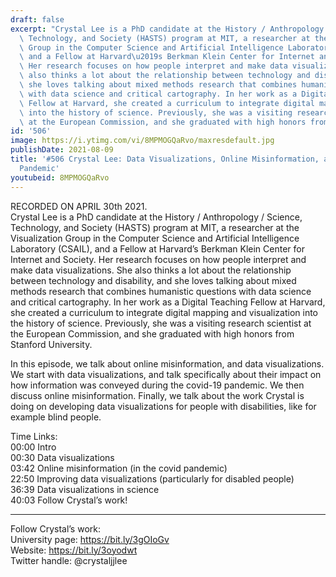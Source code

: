```yaml
---
draft: false
excerpt: "Crystal Lee is a PhD candidate at the History / Anthropology / Science,\
  \ Technology, and Society (HASTS) program at MIT, a researcher at the Visualization\
  \ Group in the Computer Science and Artificial Intelligence Laboratory (CSAIL),\
  \ and a Fellow at Harvard\u2019s Berkman Klein Center for Internet and Society.\
  \ Her research focuses on how people interpret and make data visualizations. She\
  \ also thinks a lot about the relationship between technology and disability, and\
  \ she loves talking about mixed methods research that combines humanistic questions\
  \ with data science and critical cartography. In her work as a Digital Teaching\
  \ Fellow at Harvard, she created a curriculum to integrate digital mapping and visualization\
  \ into the history of science. Previously, she was a visiting research scientist\
  \ at the European Commission, and she graduated with high honors from Stanford University."
id: '506'
image: https://i.ytimg.com/vi/8MPMOGQaRvo/maxresdefault.jpg
publishDate: 2021-08-09
title: '#506 Crystal Lee: Data Visualizations, Online Misinformation, and the Covid-19
  Pandemic'
youtubeid: 8MPMOGQaRvo
---
```

RECORDED ON APRIL 30th 2021.  
Crystal Lee is a PhD candidate at the History / Anthropology / Science, Technology, and Society (HASTS) program at MIT, a researcher at the Visualization Group in the Computer Science and Artificial Intelligence Laboratory (CSAIL), and a Fellow at Harvard’s Berkman Klein Center for Internet and Society. Her research focuses on how people interpret and make data visualizations. She also thinks a lot about the relationship between technology and disability, and she loves talking about mixed methods research that combines humanistic questions with data science and critical cartography. In her work as a Digital Teaching Fellow at Harvard, she created a curriculum to integrate digital mapping and visualization into the history of science. Previously, she was a visiting research scientist at the European Commission, and she graduated with high honors from Stanford University.

In this episode, we talk about online misinformation, and data visualizations. We start with data visualizations, and talk specifically about their impact on how information was conveyed during the covid-19 pandemic. We then discuss online misinformation. Finally, we talk about the work Crystal is doing on developing data visualizations for people with disabilities, like for example blind people.

Time Links:  
00:00 Intro  
00:30  Data visualizations  
03:42  Online misinformation (in the covid pandemic)  
22:50  Improving data visualizations (particularly for disabled people)  
36:39  Data visualizations in science  
40:03  Follow Crystal’s work!

---

Follow Crystal’s work:  
University page: https://bit.ly/3gOIoGv  
Website: https://bit.ly/3oyodwt  
Twitter handle: @crystaljjlee
